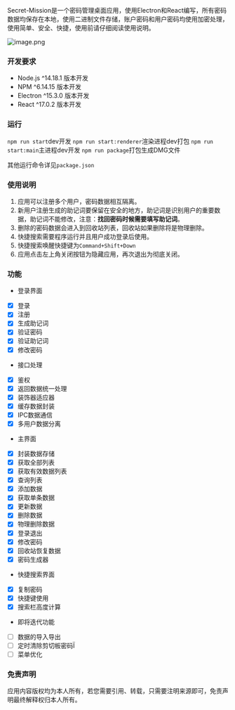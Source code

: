 Secret-Mission是一个密码管理桌面应用，使用Electron和React编写，所有密码数据均保存在本地，使用二进制文件存储，账户密码和用户密码均使用加密处理，使用简单、安全、快捷，使用前请仔细阅读使用说明。

![image.png](https://cdn.nlark.com/yuque/0/2022/png/2790246/1642671664186-f6703b8f-decd-4ac6-9915-66007a4dcf45.png#clientId=uec5680d1-fefa-4&crop=0&crop=0&crop=1&crop=1&from=paste&height=709&id=u7df21acb&margin=%5Bobject%20Object%5D&name=image.png&originHeight=1418&originWidth=2048&originalType=binary&ratio=1&rotation=0&showTitle=false&size=531733&status=done&style=shadow&taskId=u1ac3cd98-901f-4d63-8ee1-ee46d4c0e37&title=&width=1024)
### 开发要求

- Node.js ^14.18.1 版本开发
- NPM ^6.14.15 版本开发
- Electron ^15.3.0 版本开发
- React ^17.0.2 版本开发

### 运行

`npm run start`dev开发
`npm run start:renderer`渲染进程dev打包
`npm run start:main`主进程dev开发
`npm run package`打包生成DMG文件

其他运行命令详见`package.json`

### 使用说明

1. 应用可以注册多个用户，密码数据相互隔离。
2. 新用户注册生成的助记词要保留在安全的地方，助记词是识别用户的重要数据，助记词不能修改，注意：**找回密码时候需要填写助记词**。
3. 删除的密码数据会进入到回收站列表，回收站如果删除将是物理删除。
4. 快捷搜索需要程序运行并且用户成功登录后使用。
5. 快捷搜索唤醒快捷键为`Command+Shift+Down`
6. 应用点击左上角关闭按钮为隐藏应用，再次退出为彻底关闭。

### 功能

- 登录界面
- [x] 登录
- [x] 注册
- [x] 生成助记词
- [x] 验证密码
- [x] 验证助记词
- [x] 修改密码
- 接口处理
- [x] 鉴权
- [x] 返回数据统一处理
- [x] 装饰器适应器
- [x] 缓存数据封装
- [x] IPC数据通信
- [x] 多用户数据分离
- 主界面
- [x] 封装数据存储
- [x] 获取全部列表
- [x] 获取有效数据列表
- [x] 查询列表
- [x] 添加数据
- [x] 获取单条数据
- [x] 更新数据
- [x] 删除数据
- [x] 物理删除数据
- [x] 登录退出
- [x] 修改密码
- [x] 回收站恢复数据
- [x] 密码生成器
- 快捷搜索界面
- [x] 复制密码
- [x] 快捷键使用
- [x] 搜索栏高度计算
- 即将迭代功能
- [ ] 数据的导入导出
- [ ] 定时清除剪切板密码Ï
- [ ] 菜单优化

### 免责声明
应用内容版权均为本人所有，若您需要引用、转载，只需要注明来源即可，免责声明最终解释权归本人所有。

